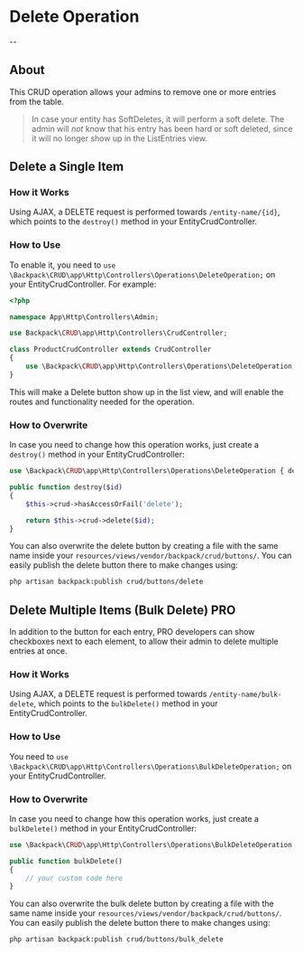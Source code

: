 # Delete Operation

--

<a name="about"></a>
## About

This CRUD operation allows your admins to remove one or more entries from the table. 

>In case your entity has SoftDeletes, it will perform a soft delete. The admin will _not_ know that his entry has been hard or soft deleted, since it will no longer show up in the ListEntries view.

<a name="delete-a-single-item"></a>
## Delete a Single Item

<a name="how-it-works"></a>
### How it Works

Using AJAX, a DELETE request is performed towards ```/entity-name/{id}```, which points to the ```destroy()``` method in your EntityCrudController.

<a name="enabling"></a>
### How to Use

To enable it, you need to ```use \Backpack\CRUD\app\Http\Controllers\Operations\DeleteOperation;``` on your EntityCrudController. For example:

```php
<?php

namespace App\Http\Controllers\Admin;

use Backpack\CRUD\app\Http\Controllers\CrudController;

class ProductCrudController extends CrudController
{
    use \Backpack\CRUD\app\Http\Controllers\Operations\DeleteOperation;
}
```

This will make a Delete button show up in the list view, and will enable the routes and functionality needed for the operation.

<a name="how-to-overwrite"></a>
### How to Overwrite

In case you need to change how this operation works, just create a ```destroy()``` method in your EntityCrudController:

```php
use \Backpack\CRUD\app\Http\Controllers\Operations\DeleteOperation { destroy as traitDestroy; }

public function destroy($id)
{
    $this->crud->hasAccessOrFail('delete');

    return $this->crud->delete($id);
}
```

You can also overwrite the delete button by creating a file with the same name inside your ```resources/views/vendor/backpack/crud/buttons/```. You can easily publish the delete button there to make changes using:

```zsh
php artisan backpack:publish crud/buttons/delete
```

<a name="delete-multiple-items-bulk-delete"></a>
## Delete Multiple Items (Bulk Delete) <span class="badge badge-info">PRO</span>

In addition to the button for each entry, <span class="badge badge-info">PRO</span> developers can show checkboxes next to each element, to allow their admin to delete multiple entries at once.


<a name="how-it-works"></a>
### How it Works

Using AJAX, a DELETE request is performed towards ```/entity-name/bulk-delete```, which points to the ```bulkDelete()``` method in your EntityCrudController.

<a name="enabling"></a>
### How to Use

You need to ```use \Backpack\CRUD\app\Http\Controllers\Operations\BulkDeleteOperation;``` on your EntityCrudController.

<a name="how-to-overwrite"></a>
### How to Overwrite

In case you need to change how this operation works, just create a ```bulkDelete()``` method in your EntityCrudController:

```php
use \Backpack\CRUD\app\Http\Controllers\Operations\BulkDeleteOperation { bulkDelete as traitBulkDelete; }

public function bulkDelete()
{
    // your custom code here
}
```

You can also overwrite the bulk delete button by creating a file with the same name inside your ```resources/views/vendor/backpack/crud/buttons/```. You can easily publish the delete button there to make changes using:

```zsh
php artisan backpack:publish crud/buttons/bulk_delete
```
